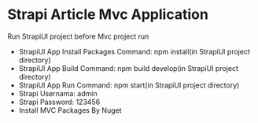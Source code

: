 # Strapi Article Mvc Application

Run StrapiUI project before Mvc project run
- StrapiUI App Install Packages Command: npm install(in StrapiUI project directory)
- StrapiUI App Build Command: npm build develop(in StrapiUI project directory)
- StrapiUI App Run Command: npm start(in StrapiUI project directory)
- Strapi Usernama: admin
- Strapi Password: 123456
- Install MVC Packages By Nuget

